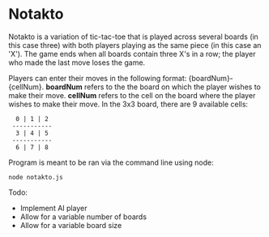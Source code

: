 # Notakto
Notakto is a variation of tic-tac-toe that is played across several boards (in this case three) with both players playing as the same piece (in this case an 'X'). The game ends when all boards contain three X's in a row; the player who made the last move loses the game.

Players can enter their moves in the following format: {boardNum}-{cellNum}. **boardNum** refers to the the board on which the player wishes to make their move. **cellNum** refers to the cell on the board where the player wishes to make their move. In the 3x3 board, there are 9 available cells:
```
  0 | 1 | 2
 -----------
  3 | 4 | 5
 -----------
  6 | 7 | 8 
```

Program is meant to be ran via the command line using node:
```
node notakto.js
```

Todo: 
* Implement AI player
* Allow for a variable number of boards
* Allow for a variable board size